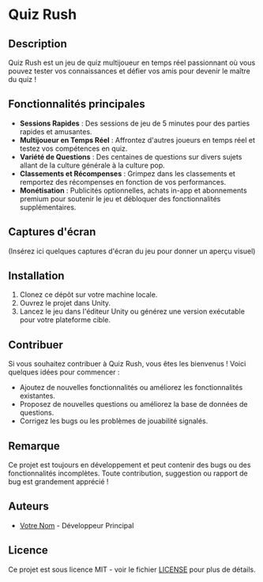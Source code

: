 # Quiz Rush

## Description

Quiz Rush est un jeu de quiz multijoueur en temps réel passionnant où vous pouvez tester vos connaissances et défier vos amis pour devenir le maître du quiz !

## Fonctionnalités principales

- **Sessions Rapides** : Des sessions de jeu de 5 minutes pour des parties rapides et amusantes.
- **Multijoueur en Temps Réel** : Affrontez d'autres joueurs en temps réel et testez vos compétences en quiz.
- **Variété de Questions** : Des centaines de questions sur divers sujets allant de la culture générale à la culture pop.
- **Classements et Récompenses** : Grimpez dans les classements et remportez des récompenses en fonction de vos performances.
- **Monétisation** : Publicités optionnelles, achats in-app et abonnements premium pour soutenir le jeu et débloquer des fonctionnalités supplémentaires.

## Captures d'écran

(Insérez ici quelques captures d'écran du jeu pour donner un aperçu visuel)

## Installation

1. Clonez ce dépôt sur votre machine locale.
2. Ouvrez le projet dans Unity.
3. Lancez le jeu dans l'éditeur Unity ou générez une version exécutable pour votre plateforme cible.

## Contribuer

Si vous souhaitez contribuer à Quiz Rush, vous êtes les bienvenus ! Voici quelques idées pour commencer :
- Ajoutez de nouvelles fonctionnalités ou améliorez les fonctionnalités existantes.
- Proposez de nouvelles questions ou améliorez la base de données de questions.
- Corrigez les bugs ou les problèmes de jouabilité signalés.

## Remarque

Ce projet est toujours en développement et peut contenir des bugs ou des fonctionnalités incomplètes. Toute contribution, suggestion ou rapport de bug est grandement apprécié !

## Auteurs

- [Votre Nom](lien_vers_votre_profil) - Développeur Principal

## Licence

Ce projet est sous licence MIT - voir le fichier [LICENSE](LICENSE) pour plus de détails.
